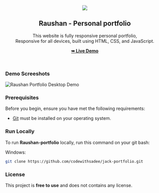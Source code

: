 <div align="center">
  

  <br />
  <br />
  
  <img src="./readme-images/project-logo.png" />

  <h2 align="center">Raushan - Personal portfolio</h2>

  This website is fully responsive personal portfolio, <br />Responsive for all devices, built using HTML, CSS, and JavaScript.

  <a href="#"><strong>➥ Live Demo</strong></a>

</div>

<br />

### Demo Screeshots

![Raushan Portfolio Desktop Demo](./readme-images/desktop.png "Desktop Demo")

### Prerequisites

Before you begin, ensure you have met the following requirements:

* [Git](https://git-scm.com/downloads "Download Git") must be installed on your operating system.

### Run Locally

To run **Raushan-portfolio** locally, run this command on your git bash:


Windows:

```bash
git clone https://github.com/codewithsadee/jack-portfolio.git
```



### License

This project is **free to use** and does not contains any license.
